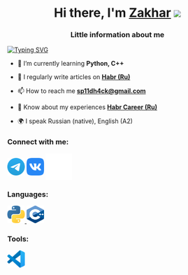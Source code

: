<h1 align="center">Hi there, I'm <a href="https://t.me/sp1edh4ck" target="_blank">Zakhar</a> <img
src="https://github.com/blackcater/blackcater/raw/main/images/Hi.gif" height="32" /></h1>
<h3 align="center">Little information about me</h3>


[![Typing SVG](https://readme-typing-svg.herokuapp.com?color=%2336BCF7&lines=IT+it's+the+future)](https://git.io/typing-svg)

- 🌱 I’m currently learning **Python, C++**

- 📝 I regularly write articles on [**Habr (Ru)**]([https://habr.com/ru/users/daniilshat/posts/](https://habr.com/ru/users/sp1edh4ck/))

- 📫 How to reach me **sp11dh4ck@gmail.com**

- 📄 Know about my experiences [**Habr Career (Ru)**](https://career.habr.com/daniilshat)

- 🌍 I speak Russian (native), English (A2)

### Connect with me:
<p align="left">
<a href="https://t.me/sp1edh4ck" target="blank"><img align="center" src="https://github.com/sp11dh4ck/forme/blob/main/icons/Telegram.svg" alt="sp1edh4ck" height="40" width="40" /></a>
<a href="https://vk.com/sp1edh4ck" target="blank"><img align="center" src="https://github.com/sp11dh4ck/forme/blob/main/icons/vk.svg" alt="sp1edh4ck" height="40" width="40" /></a>
<a href="https://habr.com/ru/users/sp1edh4ck" target="blank"><img align="center" src="https://github.com/sp11dh4ck/forme/blob/main/icons/habr.svg" alt="sp1edh4ck" height="60" width="60" /></a>
</p>

### Languages:
<a href="https://www.python.org" target="_blank" rel="noreferrer"> <img src="https://github.com/sp11dh4ck/forme/blob/main/icons/python.svg" alt="python" width="40" height="40"/> </a> 
<a href="https://www.w3schools.com/cpp/" target="_blank" rel="noreferrer"> <img src="https://github.com/sp11dh4ck/forme/blob/main/icons/C%2B%2B.svg" alt="cplusplus" width="40" height="40"/> </a> 

### Tools:
<p align="left"> 
<a href="https://code.visualstudio.com/" target="_blank" rel="noreferrer"> <img src="https://github.com/sp11dh4ck/forme/blob/main/icons/VS-code.svg" alt="git" width="40" height="40"/> </a> 
</p>
